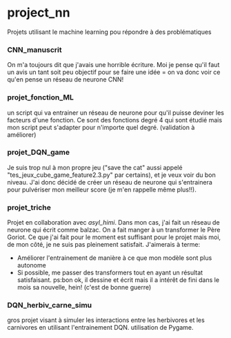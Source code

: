 # project_nn
Projets utilisant le machine learning pou répondre à des problématiques

### CNN_manuscrit
On m'a toujours dit que j'avais une horrible écriture. Moi je pense qu'il faut un avis un tant soit peu objectif pour se faire une idée = on va donc voir ce qu'en pense un réseau de neurone CNN! 

### projet_fonction_ML
un script qui va entrainer un réseau de neurone pour qu'il puisse deviner les facteurs d'une fonction. Ce sont des fonctions degré 4 qui sont étudié mais mon script peut s'adapter pour n'importe quel degré.
(validation à améliorer)

### projet_DQN_game
Je suis trop nul à mon propre jeu ("save the cat" aussi appelé "tes_jeux_cube_game_feature2.3.py" par certains), et je veux voir du bon niveau. J'ai donc décidé de créer un réseau de neurone qui s'entrainera pour pulvériser mon meilleur score (je m'en rappelle même plus!!).

### projet_triche
Projet en collaboration avec *asyl_himi*. Dans mon cas, j'ai fait un réseau de neurone qui écrit comme balzac. On a fait manger à un transformer le Père Goriot.
Ce que j'ai fait pour le moment est suffisant pour le projet mais moi, de mon côté, je ne suis pas pleinement satisfait.
J'aimerais à terme:
  *  Améliorer l'entrainement de manière à ce que mon modèle sont plus autonome
  *  Si possible, me passer des transformers tout en ayant un résultat satisfaisant.
ps:bon ok, il dessine et écrit mais il a intérêt de fini dans le mois sa nouvelle, hein! (c'est de bonne guerre)

### DQN_herbiv_carne_simu
gros projet visant à simuler les interactions entre les herbivores et les carnivores en utilisant l'entrainement DQN. utilisation de Pygame.
